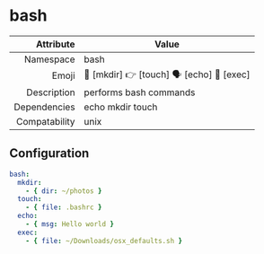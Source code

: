 # bash

| Attribute     | Value |
|--------------:|----|
| Namespace     | bash |
| Emoji         | 📂 [mkdir] 👉 [touch] 🗣 [echo] 👟 [exec]  |
| Description   | performs bash commands |
| Dependencies  | echo mkdir touch  |
| Compatability | unix  |

## Configuration

```yml
bash:
  mkdir:
    - { dir: ~/photos }
  touch:
    - { file: .bashrc }
  echo:
    - { msg: Hello world }
  exec:
    - { file: ~/Downloads/osx_defaults.sh }
```
